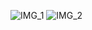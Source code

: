 ![IMG_1](https://github.com/user-attachments/assets/b24c7f3e-4ac5-4b80-a650-3847ac2f2af2)
![IMG_2](https://github.com/user-attachments/assets/3580d90e-43bc-403a-8f77-55459065b5d1)

